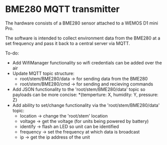 # BME280 MQTT transmitter

The hardware consists of a BME280 sensor attached to a WEMOS D1 mini Pro.

The software is intended to collect environment data from the BME280 at a set frequency and pass it back to a central server via MQTT.

To-do:
* Add WifiManager functionality so wifi credentials can be added over the air
* Update MQTT topic structure:
    * root/stem/BME280/data -> for sending data from the BME280
    * root/stem/BME280/cmd  -> for sending and recieving commands
* Add JSON functionality to the 'root/stem/BME280/data' topic so payloads can be more concise:
    *{temperture: X, humidity: Y, pressure: Z}
* Add ability to set/change functionality via the 'root/stem/BME280/data' topic:
    * location  -> change the 'root/stem' location
    * voltage   -> get the voltage (for units being powered by battery)
    * identify  -> flash an LED so unit can be identified
    * frequency -> set the frequency at which data is broadcast
    * ip        -> get the ip address of the unit